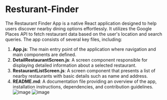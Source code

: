 # Resturant-Finder
The Restaurant Finder App is a native React application designed to help users discover nearby dining options effortlessly. It utilizes the Google Places API to fetch restaurant data based on the user's location and search queries. The app consists of several key files, including:

1. **App.js**: The main entry point of the application where navigation and main components are defined.
2. **DetailRestaurantScreen.js**: A screen component responsible for displaying detailed information about a selected restaurant.
3. **RestaurantListScreen.js**: A screen component that presents a list of nearby restaurants with basic details such as name and address.
4. **README.md**: A documentation file providing an overview of the app, installation instructions, dependencies, and contribution guidelines.
![image](https://github.com/tejashwiniGundlapally29/Resturant-Finder/assets/156607259/24696051-69a7-4d39-9e1d-dda258b3289c)
![image](https://github.com/tejashwiniGundlapally29/Resturant-Finder/assets/156607259/daabfeab-72b7-4e37-9614-9b221920ada1)




